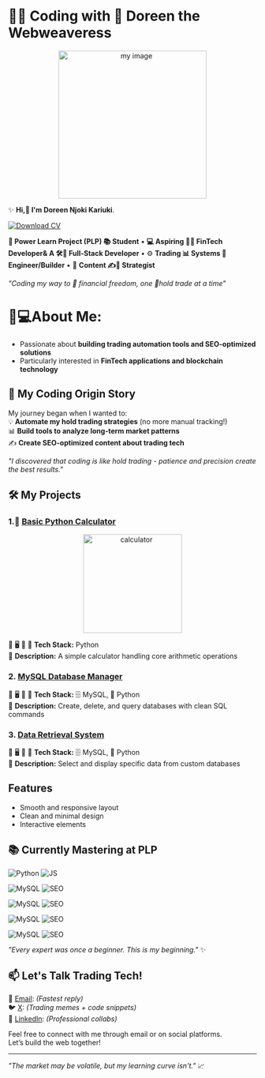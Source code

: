 #  👩‍💻 **Coding with 💎 Doreen the Webweaveress**

<p align="center">
 <img src="https://imgur.com/Rs8pd9J.jpg" width="300" alt="my image">
</p>

✨ **Hi,👋 I'm Doreen Njoki Kariuki**.

[![Download
CV](https://img.shields.io/badge/Downloads%20CV-Click%20Here-blue?style=for-the-badge&logo=google-drive)](https://docs.google.com/document/d/1ABqF5Be4lYl-nvT_7aqJJKgcdfpGuEm0/edit?usp=sharing&ouid=113588659179115205125&rtpof=true&sd=true)


**🌱 Power Learn Project (PLP) 📚 Student** • **💻 Aspiring 🏦🤖 FinTech Developer& A 🛠️🔄 Full-Stack Developer** • ⚙️ **Trading 📊 Systems 🤖Engineer/Builder** • 📢 **Content ✍️🎯 Strategist**
 
*"Coding my way to 🤑 financial freedom, one 💎hold trade at a time"*

# 👩💻About Me:
- Passionate about **building trading automation tools and SEO-optimized solutions**
- Particularly interested in **FinTech applications and blockchain technology**


## 🚀 My Coding Origin Story
My journey began when I wanted to:  
💡 **Automate my hold trading strategies** (no more manual tracking!)  
📊 **Build tools to analyze long-term market patterns**  
✍️ **Create SEO-optimized content about trading tech**  

*"I discovered that coding is like hold trading - patience and precision create the best results."*


## 🛠️ My Projects

### 1.🐍 [Basic Python Calculator](https://github.com/Fxroyalempres/basic-calculator.git)
<p align="center">
<img src="https://imgur.com/HwQpx5F.jpg" alt= calculator image width="200px">
</p>


🔹 🖥️ 🛒 🧩 **Tech Stack:** Python  
🔹 **Description:** A simple calculator handling core arithmetic operations  

### 2. [MySQL Database Manager](https://github.com/PLP-Database-Design/wk-1-Fxroyalempres.git) 
🔹  🖥️ 🛒 🧩 **Tech Stack:** 🗄️ MySQL, 🐍 Python  
🔹 **Description:** Create, delete, and query databases with clean SQL commands  

### 3. [Data Retrieval System](https://github.com/PLP-Database-Design/wk-2a-Fxroyalempres.git)
🔹  🖥️ 🛒 🧩 **Tech Stack:** 🗄️ MySQL, 🐍 Python  
🔹 **Description:** Select and display specific data from custom databases  



## Features
- Smooth and responsive layout
- Clean and minimal design
- Interactive elements


## 📚 Currently Mastering at PLP
<img src="https://img.shields.io/badge/Python-3776AB?style=flat&logo=python&logoColor=white" alt="Python"> <img src="https://img.shields.io/badge/JavaScript-F7DF1E?style=flat&logo=javascript&logoColor=black" alt="JS">  

<img src="https://img.shields.io/badge/MySQL-4479A1?style=flat&logo=mysql&logoColor=white" alt="MySQL"> <img src="https://img.shields.io/badge/Flutterwave-0F9D58?style=flat&logo=google&logoColor=white" alt="SEO">

<img src="https://img.shields.io/badge/Next.js-4479A1?style=flat&logo=mysql&logoColor=white" alt="MySQL"> <img src="https://img.shields.io/badge/SEO-0F9D58?style=flat&logo=google&logoColor=white" alt="SEO">

<img src="https://img.shields.io/badge/TradingView ApI-4479A1?style=flat&logo=mysql&logoColor=white" alt="MySQL"> <img src="https://img.shields.io/badge/html-0F9D58?style=flat&logo=google&logoColor=white" alt="SEO">

<img src="https://img.shields.io/badge/SEO Optimization-4479A1?style=flat&logo=mysql&logoColor=white" alt="MySQL"> <img src="https://img.shields.io/badge/Css-0F9D58?style=flat&logo=google&logoColor=white" alt="SEO">


*"Every expert was once a beginner. This is my beginning."* ✨


## 📫 Let's Talk Trading Tech!
📧 [Email](doreenjoki98@gmail.com): *(Fastest reply)*  
🐦 [X](https://x.com/FxRoyalempress): *(Trading memes + code snippets)*  
🔗 [LinkedIn](https://www.linkedin.com/in/voice-of-reason-njoki-93412021b/): *(Professional collabs)*  


Feel free to connect with me through email or on social platforms.  
Let’s build the web together!

---


*"The market may be volatile, but my learning curve isn't."* 📈



